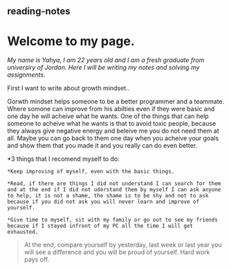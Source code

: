 ## reading-notes

# **Welcome to my page**.

_My name is Yahya, I am 22 years old and I am a fresh graduate from universiry of Jordan. Here I will be writing my notes and solving my assignments_.

First I want to write about growth mindset..

 Gorwth mindset helps someone to be a better programmer and a teammate. Where somone can improve from his abilties even if they 
 were basic and one day he will acheive what he wants. One of the things that can help someone to acheive what he wants is that 
 to avoid toxic people, because they always give negative energy and beleive me you do not need them at all. Maybe you can go 
 back to them one day when you acheive your goals and show them that you made it and you really can do even better. 
 
 *3 things that I recomend myself to do:
 
    *Keep improving of myself, even with the basic things.
   
    *Read, if there are things I did not understand I can search for them and at the end if I did not uderstand them by myself I can ask anyone to help, it is not a shame, the shame is to be shy and not to ask because if you did not ask you will never learn and improve of yourself.
   
    *Give time to myself, sit with my family or go out to see my friends because if I stayed infront of my PC all the time I will get exhausted. 

>At the end, compare yourself by yesterday, last week or last year you will see a difference and you will be proud of yourself. Hard work pays off. 
